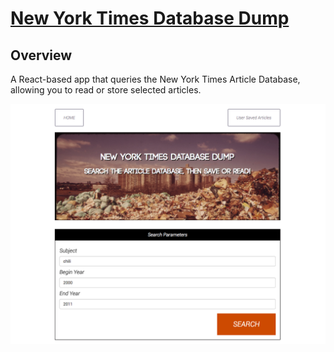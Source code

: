 
# [New York Times Database Dump](https://agile-beyond-15276.herokuapp.com/ "NYT Database Dump")

**Overview**
-------------
A React-based app that queries the New York Times Article Database, allowing you to read or store selected articles.


![](https://github.com/shaanobney/nytreact/blob/master/images/nytd.png?raw=true)
